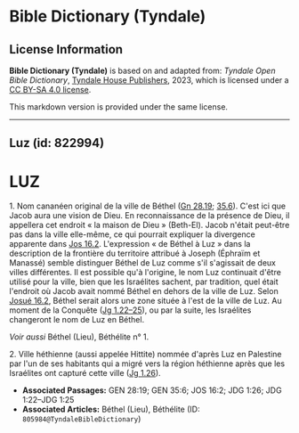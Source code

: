 # Bible Dictionary (Tyndale)

## License Information

**Bible Dictionary (Tyndale)** is based on and adapted from: _Tyndale Open Bible Dictionary_, [Tyndale House Publishers](https://tyndaleopenresources.com/), 2023, which is licensed under a [CC BY-SA 4.0 license](https://creativecommons.org/licenses/by-sa/4.0/legalcode.en).

This markdown version is provided under the same license.



--------------------------------

## Luz (id: 822994)

LUZ
===

1\. Nom cananéen original de la ville de Béthel ([Gn 28\.19](https://ref.ly/Gen28:19); [35\.6](https://ref.ly/Gen35:6)). C'est ici que Jacob aura une vision de Dieu. En reconnaissance de la présence de Dieu, il appellera cet endroit « la maison de Dieu » (Beth\-El). Jacob n'était peut\-être pas dans la ville elle\-même, ce qui pourrait expliquer la divergence apparente dans [Jos 16\.2](https://ref.ly/Josh16:2). L'expression « de Béthel à Luz » dans la description de la frontière du territoire attribué à Joseph (Éphraïm et Manassé) semble distinguer Béthel de Luz comme s'il s'agissait de deux villes différentes. Il est possible qu'à l'origine, le nom Luz continuait d'être utilisé pour la ville, bien que les Israélites sachent, par tradition, quel était l'endroit où Jacob avait nommé Béthel en dehors de la ville de Luz. Selon [Josué 16\.2](https://ref.ly/Josh16:2), Béthel serait alors une zone située à l'est de la ville de Luz. Au moment de la Conquête ([Jg 1\.22–25](https://ref.ly/Judg1:22-Judg1:25)), ou par la suite, les Israélites changeront le nom de Luz en Béthel.

*Voir aussi* Béthel (Lieu), Béthélite n° 1.

2\. Ville héthienne (aussi appelée Hittite) nommée d'après Luz en Palestine par l'un de ses habitants qui a migré vers la région héthienne après que les Israélites ont capturé cette ville ([Jg 1\.26](https://ref.ly/Judg1:26)).

* **Associated Passages:** GEN 28:19; GEN 35:6; JOS 16:2; JDG 1:26; JDG 1:22–JDG 1:25
* **Associated Articles:** Béthel (Lieu), Béthélite (ID: `805984@TyndaleBibleDictionary`)

